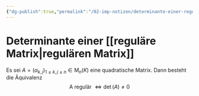 ```yaml
---
{"dg-publish":true,"permalink":"/02-imp-notizen/determinante-einer-regulaeren-matrix/"}
---
```


# Determinante einer [[reguläre Matrix\|regulären Matrix]]

Es sei $A=\left(\alpha_{k, j}\right)_{1 \leq k, j \leq n} \in \mathrm{M}_n(K)$ eine quadratische Matrix. Dann besteht die Äquivalenz
$$\text { A regulär } \Longleftrightarrow \operatorname{det}(A) \neq 0$$